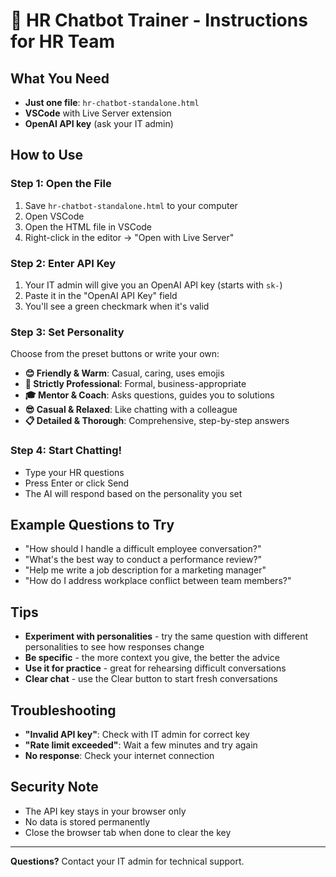 # 🤖 HR Chatbot Trainer - Instructions for HR Team

## What You Need
- **Just one file**: `hr-chatbot-standalone.html`
- **VSCode** with Live Server extension
- **OpenAI API key** (ask your IT admin)

## How to Use

### Step 1: Open the File
1. Save `hr-chatbot-standalone.html` to your computer
2. Open VSCode
3. Open the HTML file in VSCode
4. Right-click in the editor → "Open with Live Server"

### Step 2: Enter API Key
1. Your IT admin will give you an OpenAI API key (starts with `sk-`)
2. Paste it in the "OpenAI API Key" field
3. You'll see a green checkmark when it's valid

### Step 3: Set Personality
Choose from the preset buttons or write your own:
- **😊 Friendly & Warm**: Casual, caring, uses emojis
- **💼 Strictly Professional**: Formal, business-appropriate
- **🎓 Mentor & Coach**: Asks questions, guides you to solutions
- **😎 Casual & Relaxed**: Like chatting with a colleague
- **📋 Detailed & Thorough**: Comprehensive, step-by-step answers

### Step 4: Start Chatting!
- Type your HR questions
- Press Enter or click Send
- The AI will respond based on the personality you set

## Example Questions to Try
- "How should I handle a difficult employee conversation?"
- "What's the best way to conduct a performance review?"
- "Help me write a job description for a marketing manager"
- "How do I address workplace conflict between team members?"

## Tips
- **Experiment with personalities** - try the same question with different personalities to see how responses change
- **Be specific** - the more context you give, the better the advice
- **Use it for practice** - great for rehearsing difficult conversations
- **Clear chat** - use the Clear button to start fresh conversations

## Troubleshooting
- **"Invalid API key"**: Check with IT admin for correct key
- **"Rate limit exceeded"**: Wait a few minutes and try again
- **No response**: Check your internet connection

## Security Note
- The API key stays in your browser only
- No data is stored permanently
- Close the browser tab when done to clear the key

---
**Questions?** Contact your IT admin for technical support. 